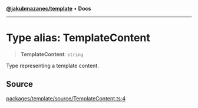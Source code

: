 [**@jakubmazanec/template**](../README.md) • **Docs**

---

# Type alias: TemplateContent

> **TemplateContent**: `string`

Type representing a template content.

## Source

[packages/template/source/TemplateContent.ts:4](https://github.com/jakubmazanec/js-tools/blob/51bfc5b913a7a7ef21d8d702a0d87d72983e112a/packages/template/source/TemplateContent.ts#L4)
